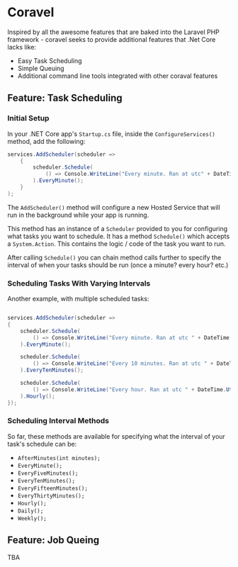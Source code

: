 # Coravel

Inspired by all the awesome features that are baked into the Laravel PHP framework - coravel seeks to provide additional features that .Net Core lacks like:

- Easy Task Scheduling
- Simple Queuing
- Additional command line tools integrated with other coraval features

## Feature: Task Scheduling

### Initial Setup

In your .NET Core app's `Startup.cs` file, inside the `ConfigureServices()` method, add the following:

```c#
services.AddScheduler(scheduler =>
    {
        scheduler.Schedule(
            () => Console.WriteLine("Every minute. Ran at utc" + DateTime.UtcNow.ToLongTimeString())
        ).EveryMinute();
    }
);
```

The `AddScheduler()` method will configure a new Hosted Service that will run in the background while your app is running.

This method has an instance of a `Scheduler` provided to you for configuring what tasks you want to schedule. It has a method `Schedule()` which accepts a `System.Action`. This contains the logic / code of the task you want to run.

After calling `Schedule()` you can chain method calls further to specify the interval of when your tasks should be run (once a minute? every hour? etc.)

### Scheduling Tasks With Varying Intervals

Another example, with multiple scheduled tasks:

```c#

services.AddScheduler(scheduler =>
{
    scheduler.Schedule(
        () => Console.WriteLine("Every minute. Ran at utc " + DateTime.UtcNow)
    ).EveryMinute();

    scheduler.Schedule(
        () => Console.WriteLine("Every 10 minutes. Ran at utc " + DateTime.UtcNow)
    ).EveryTenMinutes();

    scheduler.Schedule(
        () => Console.WriteLine("Every hour. Ran at utc " + DateTime.UtcNow)
    ).Hourly();
});
```

### Scheduling Interval Methods

So far, these methods are available for specifying what the interval of your task's schedule can be:

- `AfterMinutes(int minutes);`
- `EveryMinute();`
- `EveryFiveMinutes();`
- `EveryTenMinutes();`
- `EveryFifteenMinutes();`
- `EveryThirtyMinutes();`
- `Hourly();`
- `Daily();`
- `Weekly();`

## Feature: Job Queing

TBA